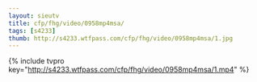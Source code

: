 ```yaml
--- 
layout: sieutv
title: cfp/fhg/video/0958mp4msa/
tags: [s4233]
thumb: http://s4233.wtfpass.com/cfp/fhg/video/0958mp4msa/1.jpg
---
```

{% include tvpro key="http://s4233.wtfpass.com/cfp/fhg/video/0958mp4msa/1.mp4" %} 
